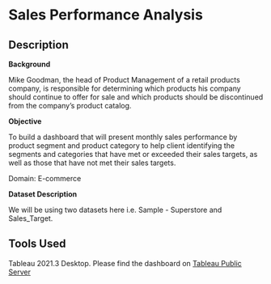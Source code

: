 # Sales Performance Analysis
## Description

**Background**

Mike Goodman, the head of Product Management of a retail products company, is responsible for determining which products his company should continue to offer for sale and which products should be discontinued from the company’s product catalog.

**Objective**

To build a dashboard that will present monthly sales performance by product segment and product category to help client identifying the segments and categories that have met or exceeded their sales targets, as well as those that have not met their sales targets.

Domain: E-commerce

**Dataset Description**

We will be using two datasets here i.e. Sample - Superstore and Sales_Target.


## Tools Used

Tableau 2021.3 Desktop.
Please find the dashboard on [Tableau Public Server](https://public.tableau.com/app/profile/anjali.menon3361/viz/SuperStore-SalesTargetAnalysis/SalesAnalysis?publish=yes)
